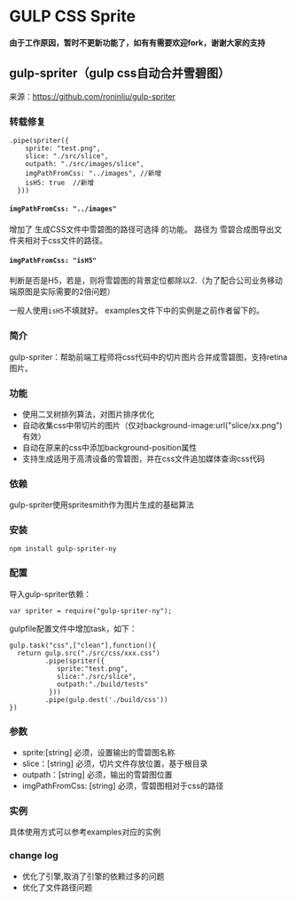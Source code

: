 GULP CSS Sprite
===============

#### 由于工作原因，暂时不更新功能了，如有有需要欢迎fork，谢谢大家的支持

gulp-spriter（gulp css自动合并雪碧图）
---------------------------------------

来源：https://github.com/roninliu/gulp-spriter

### 转载修复
```
.pipe(spriter({
    sprite: "test.png",
    slice: "./src/slice",
    outpath: "./src/images/slice",
    imgPathFromCss: "../images", //新增
    isH5: true  //新增
  }))
```
#### `imgPathFromCss: "../images"`
增加了 生成CSS文件中雪碧图的路径可选择 的功能。
路径为 雪碧合成图导出文件夹相对于css文件的路径。

#### `imgPathFromCss: "isH5"`
判断是否是H5，若是，则将雪碧图的背景定位都除以2.（为了配合公司业务移动端原图是实际需要的2倍问题）

一般人使用`isH5`不填就好。
examples文件下中的实例是之前作者留下的。

### 简介
gulp-spriter：帮助前端工程师将css代码中的切片图片合并成雪碧图，支持retina图片。

### 功能
* 使用二叉树排列算法，对图片排序优化
* 自动收集css中带切片的图片（仅对background-image:url("slice/xx.png")有效）
* 自动在原来的css中添加background-position属性
* 支持生成适用于高清设备的雪碧图，并在css文件追加媒体查询css代码

### 依赖
gulp-spriter使用spritesmith作为图片生成的基础算法


### 安装
```
npm install gulp-spriter-ny
```

### 配置
导入gulp-spriter依赖：

```
var spriter = require("gulp-spriter-ny");

```

gulpfile配置文件中增加task，如下：
```
gulp.task("css",["clean"],function(){
  return gulp.src("./src/css/xxx.css")
         .pipe(spriter({
            sprite:"test.png",
            slice:"./src/slice",
            outpath:"./build/tests"
          }))
         .pipe(gulp.dest('./build/css'))
})
```

### 参数
* sprite:[string] 必须，设置输出的雪碧图名称
* slice：[string] 必须，切片文件存放位置，基于根目录
* outpath：[string] 必须，输出的雪碧图位置
* imgPathFromCss: [string] 必须，雪碧图相对于css的路径

### 实例
具体使用方式可以参考examples对应的实例

### change log
* 优化了引擎,取消了引擎的依赖过多的问题
* 优化了文件路径问题
